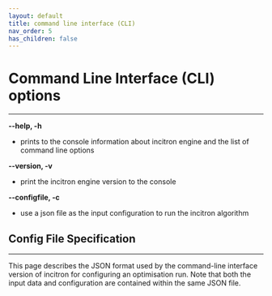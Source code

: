 ```yaml
---
layout: default
title: command line interface (CLI)
nav_order: 5
has_children: false
---
```


# Command Line Interface (CLI) options
----------

**--help, -h**

* prints to the console information about incitron engine and the list of command line options

**--version, -v**

* print the incitron engine version to the console

**--configfile, -c**

* use a json file as the input configuration to run the incitron algorithm

## Config File Specification
----------

This page describes the JSON format used by the command-line interface version of incitron for configuring an optimisation run. Note that both the input data and configuration are contained within the same JSON file.


